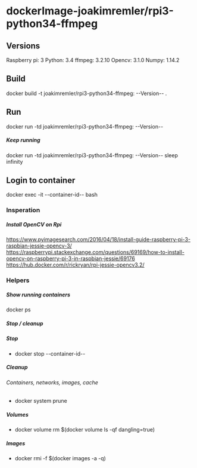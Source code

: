 # dockerImage-joakimremler/rpi3-python34-ffmpeg

## Versions

Raspberry pi: 3
Python: 3.4
ffmpeg: 3.2.10
Opencv: 3.1.0
Numpy: 1.14.2

## Build

docker build -t joakimremler/rpi3-python34-ffmpeg: --Version-- .

## Run

docker run -td joakimremler/rpi3-python34-ffmpeg: --Version--

##### Keep running

docker run -td joakimremler/rpi3-python34-ffmpeg: --Version-- sleep infinity

## Login to container

docker exec -it --container-id-- bash

### Insperation

##### Install OpenCV on Rpi

https://www.pyimagesearch.com/2016/04/18/install-guide-raspberry-pi-3-raspbian-jessie-opencv-3/
https://raspberrypi.stackexchange.com/questions/69169/how-to-install-opencv-on-raspberry-pi-3-in-raspbian-jessie/69176
https://hub.docker.com/r/rickryan/rpi-jessie-opencv3.2/

### Helpers

##### Show running containers

docker ps

##### Stop / cleanup

##### Stop

* docker stop --container-id--

##### Cleanup

###### Containers, networks, images, cache

* docker system prune

##### Volumes

* docker volume rm $(docker volume ls -qf dangling=true)

##### Images

* docker rmi -f $(docker images -a -q)
